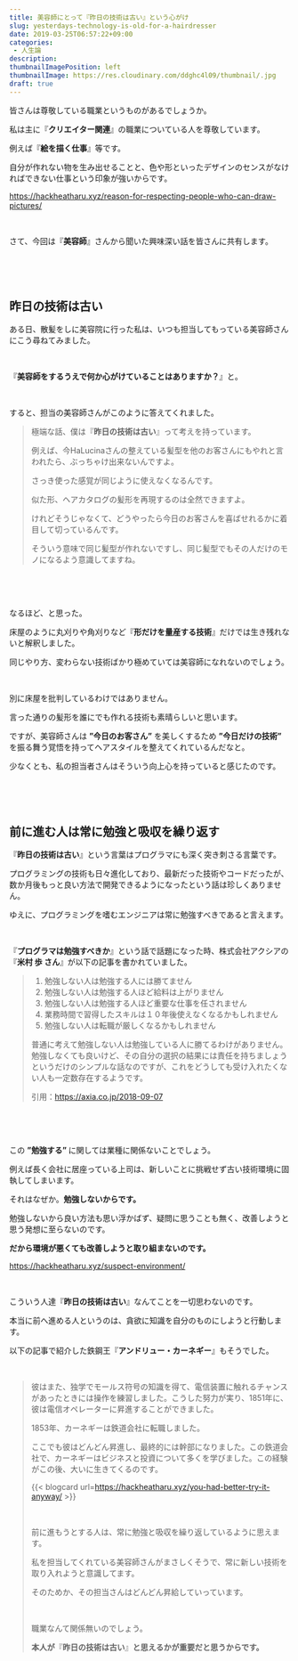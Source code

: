 ```yaml
---
title: 美容師にとって『昨日の技術は古い』という心がけ
slug: yesterdays-technology-is-old-for-a-hairdresser
date: 2019-03-25T06:57:22+09:00
categories: 
 - 人生論
description: 
thumbnailImagePosition: left
thumbnailImage: https://res.cloudinary.com/ddghc4l09/thumbnail/.jpg
draft: true
---
```


<!--more-->

皆さんは尊敬している職業というものがあるでしょうか。

私は主に『<strong>クリエイター関連</strong>』の職業についている人を尊敬しています。

例えば『<strong>絵を描く仕事</strong>』等です。

自分が作れない物を生み出せることと、色や形といったデザインのセンスがなければできない仕事という印象が強いからです。

https://hackheatharu.xyz/reason-for-respecting-people-who-can-draw-pictures/

&nbsp;

さて、今回は『<strong>美容師</strong>』さんから聞いた興味深い話を皆さんに共有します。

&nbsp;

&nbsp;
<h2>昨日の技術は古い</h2>
ある日、散髪をしに美容院に行った私は、いつも担当してもっている美容師さんにこう尋ねてみました。

&nbsp;

『<strong>美容師をするうえで何か心がけていることはありますか？</strong>』と。

&nbsp;

すると、担当の美容師さんがこのように答えてくれました。
<blockquote>極端な話、僕は『<strong>昨日の技術は古い</strong>』って考えを持っています。

例えば、今HaLucinaさんの整えている髪型を他のお客さんにもやれと言われたら、ぶっちゃけ出来ないんですよ。

さっき使った感覚が同じように使えなくなるんです。

似た形、ヘアカタログの髪形を再現するのは全然できますよ。

けれどそうじゃなくて、どうやったら今日のお客さんを喜ばせれるかに着目して切っているんです。

そういう意味で同じ髪型が作れないですし、同じ髪型でもその人だけのモノになるよう意識してますね。</blockquote>
&nbsp;

&nbsp;

なるほど、と思った。

床屋のように丸刈りや角刈りなど『<strong>形だけを量産する技術</strong>』だけでは生き残れないと解釈しました。

同じやり方、変わらない技術ばかり極めていては美容師になれないのでしょう。

&nbsp;

別に床屋を批判しているわけではありません。

言った通りの髪形を誰にでも作れる技術も素晴らしいと思います。

ですが、美容師さんは <strong>”今日のお客さん”</strong> を美しくするため <strong>”今日だけの技術”</strong> を振る舞う覚悟を持ってヘアスタイルを整えてくれているんだなと。

少なくとも、私の担当者さんはそういう向上心を持っていると感じたのです。

&nbsp;

&nbsp;
<h2>前に進む人は常に勉強と吸収を繰り返す</h2>
『<strong>昨日の技術は古い</strong>』という言葉はプログラマにも深く突き刺さる言葉です。

プログラミングの技術も日々進化しており、最新だった技術やコードだったが、数か月後もっと良い方法で開発できるようになったという話は珍しくありません。

ゆえに、プログラミングを嗜むエンジニアは常に勉強すべきであると言えます。

&nbsp;

『<strong>プログラマは勉強すべきか</strong>』という話で話題になった時、株式会社アクシアの『<strong>米村 歩 さん</strong>』が以下の記事を書かれていました。
<blockquote>
<ol>
 	<li>勉強しない人は勉強する人には勝てません</li>
 	<li>勉強しない人は勉強する人ほど給料は上がりません</li>
 	<li>勉強しない人は勉強する人ほど重要な仕事を任されません</li>
 	<li>業務時間で習得したスキルは１０年後使えなくなるかもしれません</li>
 	<li>勉強しない人は転職が厳しくなるかもしれません</li>
</ol>
普通に考えて勉強しない人は勉強している人に勝てるわけがありません。勉強しなくても良いけど、その自分の選択の結果には責任を持ちましょうというだけのシンプルな話なのですが、これをどうしても受け入れたくない人も一定数存在するようです。

引用：<a href="https://axia.co.jp/2018-09-07">https://axia.co.jp/2018-09-07</a></blockquote>
&nbsp;

&nbsp;

この <strong>”勉強する” </strong>に関しては業種に関係ないことでしょう。

例えば長く会社に居座っている上司は、新しいことに挑戦せず古い技術環境に固執してしまいます。

それはなぜか。<strong>勉強しないからです。</strong>

勉強しないから良い方法も思い浮かばず、疑問に思うことも無く、改善しようと思う発想に至らないのです。

<strong>だから環境が悪くても改善しようと取り組まないのです。</strong>

https://hackheatharu.xyz/suspect-environment/

&nbsp;

こういう人達『<strong>昨日の技術は古い</strong>』なんてことを一切思わないのです。

本当に前へ進める人というのは、貪欲に知識を自分のものにしようと行動します。

以下の記事で紹介した鉄鋼王『<strong>アンドリュー・カーネギー</strong>』もそうでした。

&nbsp;
<blockquote>彼はまた、独学でモールス符号の知識を得て、電信装置に触れるチャンスがあったときには操作を練習しました。こうした努力が実り、1851年に、彼は電信オペレーターに昇進することができました。

1853年、カーネギーは鉄道会社に転職しました。

ここでも彼はどんどん昇進し、最終的には幹部になりました。この鉄道会社で、カーネギーはビジネスと投資について多くを学びました。この経験がこの後、大いに生きてくるのです。

{{< blogcard url=https://hackheatharu.xyz/you-had-better-try-it-anyway/ >}}&nbsp;

&nbsp;

前に進もうとする人は、常に勉強と吸収を繰り返しているように思えます。

私を担当してくれている美容師さんがまさしくそうで、常に新しい技術を取り入れようと意識してます。

そのためか、その担当さんはどんどん昇給していっています。

&nbsp;

職業なんて関係無いのでしょう。

<strong>本人が</strong>『<strong>昨日の技術は古い</strong>』<strong>と思えるかが重要だと思うからです。</strong>

